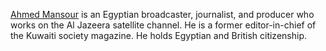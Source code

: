 [Ahmed Mansour](https://ahmedmansour.com) is an Egyptian broadcaster, journalist, and producer who works on the Al Jazeera satellite channel. He is a former editor-in-chief of the Kuwaiti society magazine. He holds Egyptian and British citizenship.

